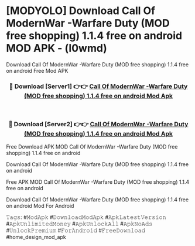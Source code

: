 # [MODYOLO] Download Call Of ModernWar -Warfare Duty (MOD free shopping) 1.1.4 free on android MOD APK - (l0wmd)
Download Call Of ModernWar -Warfare Duty (MOD free shopping) 1.1.4 free on android Free Mod APK

<div align="center">
<h3>🔴 Download [Server1] 👉👉 <a href="https://apk-comot.site?title=Call_Of_ModernWar_-Warfare_Duty_(MOD_free_shopping)_1.1.4_free_on_android">Call Of ModernWar -Warfare Duty (MOD free shopping) 1.1.4 free on android Mod Apk</a></h3><br>

<h3>🔴 Download [Server2] 👉👉 <a href="https://apk-comot.site?title=Call_Of_ModernWar_-Warfare_Duty_(MOD_free_shopping)_1.1.4_free_on_android">Call Of ModernWar -Warfare Duty (MOD free shopping) 1.1.4 free on android Mod Apk</a></h3>
</div>


Free Download APK MOD Call Of ModernWar -Warfare Duty (MOD free shopping) 1.1.4 free on android

Download Call Of ModernWar -Warfare Duty (MOD free shopping) 1.1.4 free on android 

Free APK MOD Call Of ModernWar -Warfare Duty (MOD free shopping) 1.1.4 free on android 

Download Call Of ModernWar -Warfare Duty (MOD free shopping) 1.1.4 free on android Mod For Android

𝚃𝚊𝚐𝚜: #𝙼𝚘𝚍𝙰𝚙𝚔 #𝙳𝚘𝚠𝚗𝚕𝚘𝚊𝚍𝙼𝚘𝚍𝙰𝚙𝚔 #𝙰𝚙𝚔𝙻𝚊𝚝𝚎𝚜𝚝𝚅𝚎𝚛𝚜𝚒𝚘𝚗 #𝙰𝚙𝚔𝚄𝚗𝚕𝚒𝚖𝚒𝚝𝚎𝚍𝙼𝚘𝚗𝚎𝚢 #𝙰𝚙𝚔𝚄𝚗𝚕𝚘𝚌𝚔𝙰𝚕𝚕 #𝙰𝚙𝚔𝙽𝚘𝙰𝚍𝚜 #𝚄𝚗𝚕𝚘𝚌𝚔𝙿𝚛𝚎𝚖𝚒𝚞𝚖 #𝙵𝚘𝚛𝙰𝚗𝚍𝚛𝚘𝚒𝚍 #𝙵𝚛𝚎𝚎𝙳𝚘𝚠𝚗𝚕𝚘𝚊𝚍 #home_design_mod_apk